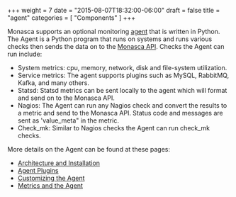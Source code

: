 +++
weight = 7
date = "2015-08-07T18:32:00-06:00"
draft = false
title = "agent"
categories = [ "Components" ]
+++

Monasca supports an optional monitoring [agent](https://github.com/stackforge/monasca-agent) that is written in Python. <!--more-->
The Agent is a Python program that runs on systems and runs various checks then sends the data on to the [Monasca API](/components/api/).
Checks the Agent can run include:

- System metrics: cpu, memory, network, disk and file-system utilization.
- Service metrics: The agent supports plugins such as MySQL, RabbitMQ, Kafka, and many others.
- Statsd: Statsd metrics can be sent locally to the agent which will format and send on to the Monasca API.
- Nagios: The Agent can run any Nagios check and convert the results to a metric and send to the Monasca API. Status code and messages are sent as 'value_meta" in the metric.
- Check_mk: Similar to Nagios checks the Agent can run check_mk checks.

More details on the Agent can be found at these pages:

- [Architecture and Installation](https://github.com/stackforge/monasca-agent/blob/master/docs/Agent.md)
- [Agent Plugins](https://github.com/stackforge/monasca-agent/blob/master/docs/Plugins.md)
- [Customizing the Agent](https://github.com/stackforge/monasca-agent/blob/master/docs/Customizations.md)
- [Metrics and the Agent](https://github.com/stackforge/monasca-agent/blob/master/docs/MonascaMetrics.md)

